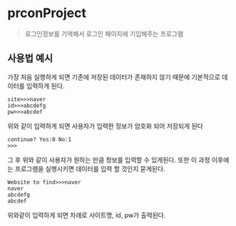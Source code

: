 # prconProject
>로그인정보를 기억해서 로그인 페이지에 기입해주는 프로그램
## 사용법 예시
가장 처음 실행하게 되면 기존에 저장된 데이터가 존재하지 않기 때문에 기본적으로 데이터를 입력하게 된다.
```
site>>>naver
id>>>abcdefg
pw>>>abcdef
```
위와 같이 입력하게 되면 사용자가 입력한 정보가 암호화 되어 저장되게 된다

```
continue? Yes:0 No:1
>>>
```
그 후 위와 같이 사용자가 원하는 만큼 정보를 입력할 수 있게된다. 또한 이 과정 이후에는 프로그램을 실행시키면 데이터를 입력 할 것인지 묻게된다.

```
Website to find>>>naver
naver
abcdefg
abcdef
```
위와같이 입력하게 되면 차례로 사이트명, id, pw가 출력된다.
